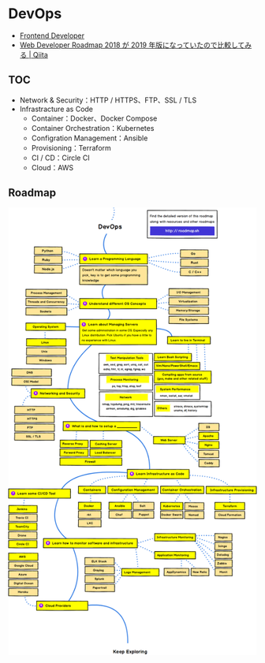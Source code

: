 # DevOps

- [Frontend Developer](https://github.com/kamranahmedse/developer-roadmap)
- [Web Developer Roadmap 2018 が 2019 年版になっていたので比較してみる | Qiita](https://qiita.com/ushironoko/items/a2420cf4a28af56907e5)

## TOC

- Network & Security：HTTP / HTTPS、FTP、SSL / TLS
- Infrastracture as Code
  - Container：Docker、Docker Compose
  - Container Orchestration：Kubernetes
  - Configration Management：Ansible
  - Provisioning：Terraform
  - CI / CD：Circle CI
  - Cloud：AWS

## Roadmap

![DevOpsRoadmap](images/README_DevOpsRoadmap.png)
